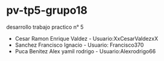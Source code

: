 # pv-tp5-grupo18

desarrollo trabajo practico n° 5

- Cesar Ramon Enrique Valdez - Usuario:XxCesarValdezxX
- Sanchez Francisco Ignacio - Usuario: Francisco370 
- Puca Benitez Alex yamil rodrigo - Usuario:Alexrodrigo66